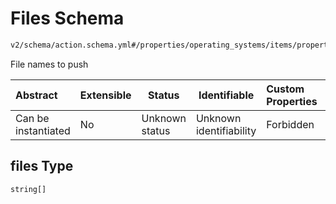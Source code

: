 # Files Schema

```txt
v2/schema/action.schema.yml#/properties/operating_systems/items/properties/steps/items/properties/actions/items/oneOf/19/properties/adb:push/properties/files
```

File names to push


| Abstract            | Extensible | Status         | Identifiable            | Custom Properties | Additional Properties | Access Restrictions | Defined In                                                           |
| :------------------ | ---------- | -------------- | ----------------------- | :---------------- | --------------------- | ------------------- | -------------------------------------------------------------------- |
| Can be instantiated | No         | Unknown status | Unknown identifiability | Forbidden         | Allowed               | none                | [device.schema.json\*](../device.schema.json "open original schema") |

## files Type

`string[]`

